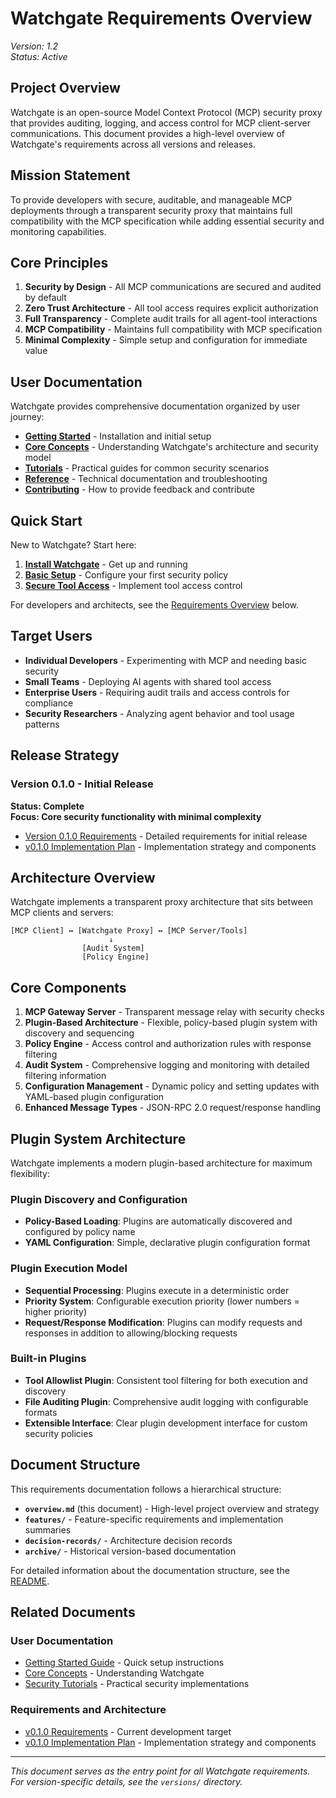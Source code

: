 # Watchgate Requirements Overview

*Version: 1.2*  
*Status: Active*

## Project Overview

Watchgate is an open-source Model Context Protocol (MCP) security proxy that provides auditing, logging, and access control for MCP client-server communications. This document provides a high-level overview of Watchgate's requirements across all versions and releases.

## Mission Statement

To provide developers with secure, auditable, and manageable MCP deployments through a transparent security proxy that maintains full compatibility with the MCP specification while adding essential security and monitoring capabilities.

## Core Principles

1. **Security by Design** - All MCP communications are secured and audited by default
2. **Zero Trust Architecture** - All tool access requires explicit authorization
3. **Full Transparency** - Complete audit trails for all agent-tool interactions
4. **MCP Compatibility** - Maintains full compatibility with MCP specification
5. **Minimal Complexity** - Simple setup and configuration for immediate value

## User Documentation

Watchgate provides comprehensive documentation organized by user journey:

- **[Getting Started](user/getting-started/)** - Installation and initial setup
- **[Core Concepts](user/core-concepts/)** - Understanding Watchgate's architecture and security model
- **[Tutorials](user/tutorials/)** - Practical guides for common security scenarios
- **[Reference](user/reference/)** - Technical documentation and troubleshooting
- **[Contributing](user/contribute/)** - How to provide feedback and contribute

## Quick Start

New to Watchgate? Start here:

1. **[Install Watchgate](user/getting-started/installation.md)** - Get up and running
2. **[Basic Setup](user/getting-started/quick-setup.md)** - Configure your first security policy
3. **[Secure Tool Access](user/tutorials/securing-tool-access.md)** - Implement tool access control

For developers and architects, see the [Requirements Overview](#project-overview) below.

## Target Users

- **Individual Developers** - Experimenting with MCP and needing basic security
- **Small Teams** - Deploying AI agents with shared tool access
- **Enterprise Users** - Requiring audit trails and access controls for compliance
- **Security Researchers** - Analyzing agent behavior and tool usage patterns

## Release Strategy

### Version 0.1.0 - Initial Release
**Status: Complete**  
**Focus: Core security functionality with minimal complexity**

- [Version 0.1.0 Requirements](versions/v0.1.0/v0.1.0-requirements.md) - Detailed requirements for initial release
- [v0.1.0 Implementation Plan](versions/v0.1.0/v0.1.0-implementation-plan.md) - Implementation strategy and components

## Architecture Overview

Watchgate implements a transparent proxy architecture that sits between MCP clients and servers:

```
[MCP Client] ↔ [Watchgate Proxy] ↔ [MCP Server/Tools]
                      ↓
                [Audit System]
                [Policy Engine]
```

## Core Components

1. **MCP Gateway Server** - Transparent message relay with security checks
2. **Plugin-Based Architecture** - Flexible, policy-based plugin system with discovery and sequencing
3. **Policy Engine** - Access control and authorization rules with response filtering
4. **Audit System** - Comprehensive logging and monitoring with detailed filtering information
5. **Configuration Management** - Dynamic policy and setting updates with YAML-based plugin configuration
6. **Enhanced Message Types** - JSON-RPC 2.0 request/response handling

## Plugin System Architecture

Watchgate implements a modern plugin-based architecture for maximum flexibility:

### Plugin Discovery and Configuration
- **Policy-Based Loading**: Plugins are automatically discovered and configured by policy name
- **YAML Configuration**: Simple, declarative plugin configuration format

### Plugin Execution Model
- **Sequential Processing**: Plugins execute in a deterministic order
- **Priority System**: Configurable execution priority (lower numbers = higher priority)
- **Request/Response Modification**: Plugins can modify requests and responses in addition to allowing/blocking requests

### Built-in Plugins
- **Tool Allowlist Plugin**: Consistent tool filtering for both execution and discovery
- **File Auditing Plugin**: Comprehensive audit logging with configurable formats
- **Extensible Interface**: Clear plugin development interface for custom security policies

## Document Structure

This requirements documentation follows a hierarchical structure:

- **`overview.md`** (this document) - High-level project overview and strategy
- **`features/`** - Feature-specific requirements and implementation summaries
- **`decision-records/`** - Architecture decision records
- **`archive/`** - Historical version-based documentation

For detailed information about the documentation structure, see the [README](README.md).

## Related Documents

### User Documentation
- [Getting Started Guide](user/getting-started/installation.md) - Quick setup instructions
- [Core Concepts](user/core-concepts/what-is-watchgate.md) - Understanding Watchgate
- [Security Tutorials](user/tutorials/) - Practical security implementations

### Requirements and Architecture
- [v0.1.0 Requirements](versions/v0.1.0/v0.1.0-requirements.md) - Current development target
- [v0.1.0 Implementation Plan](versions/v0.1.0/v0.1.0-implementation-plan.md) - Implementation strategy and components

---

*This document serves as the entry point for all Watchgate requirements. For version-specific details, see the `versions/` directory.*
